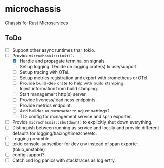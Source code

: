 # microchassis

Chassis for Rust Microservices

## ToDo

- [ ] Support other async runtimes than tokio.
- [ ] Provide `microchassis::init()`.
    - [x] Handle and propagate termination signals.
    - [ ] Set up logging. Decide on logging crate(s) to use/support.
    - [ ] Set up tracing with OTel.
    - [ ] Set up metrics registration and export with prometheus or OTel.
    - [ ] Provide build-dep crate to help with build stamping.
    - [ ] Inject information from build stamping.
    - [ ] Start management http(s) server.
    - [ ] Provide liveness/readiness endpoints.
    - [ ] Provide metrics endpoint.
    - [ ] Add builder as parameter to adjust settings?
    - [ ] TLS config for management service and span exporter.
- [ ] Provide `microchassis::shutdown()` to explicitly shut down everything.
- [ ] Distinguish between running as service and locally and provide different defaults for logging/tracing/timezone/etc.
- [ ] Logging preamble.
- [ ] tokio console-subscriber for dev env instead of span exporter. (tokio_unstable)
- [ ] config support?
- [ ] Catch and log panics with stacktraces as log entry.
